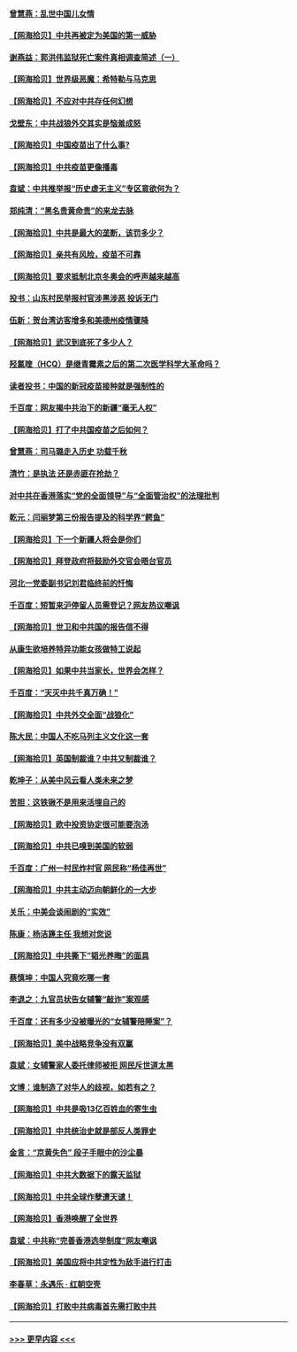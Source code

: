 #### [曾慧燕：乱世中国儿女情](../pages/nsc993/n12887931.md?t=04190452) 
#### [【网海拾贝】中共再被定为美国的第一威胁](../pages/nsc993/n12887580.md?t=04190452) 
#### [谢燕益：郭洪伟监狱死亡案件真相调查简述（一）](../pages/nsc993/n12885648.md?t=04190452) 
#### [【网海拾贝】世界级恶魔：希特勒与马克思](../pages/nsc993/n12884062.md?t=04190452) 
#### [【网海拾贝】不应对中共存任何幻想](../pages/nsc993/n12881460.md?t=04190452) 
#### [戈壁东：中共战狼外交其实是恼羞成怒](../pages/nsc993/n12880392.md?t=04190452) 
#### [【网海拾贝】中国疫苗出了什么事?](../pages/nsc993/n12879124.md?t=04190452) 
#### [【网海拾贝】中共疫苗更像播毒](../pages/nsc993/n12876631.md?t=04190452) 
#### [袁斌：中共推举报“历史虚无主义”专区意欲何为？](../pages/nsc993/n12876530.md?t=04190452) 
#### [郑纯清：“黑名贵黄命贵”的来龙去脉](../pages/nsc993/n12875589.md?t=04190452) 
#### [【网海拾贝】中共是最大的垄断，该罚多少？](../pages/nsc993/n12874006.md?t=04190452) 
#### [【网海拾贝】亲共有风险，疫苗不可靠](../pages/nsc993/n12872224.md?t=04190452) 
#### [【网海拾贝】要求抵制北京冬奥会的呼声越来越高](../pages/nsc993/n12868962.md?t=04190452) 
#### [投书：山东村民举报村官涉黑涉恶 投诉无门](../pages/nsc993/n12869726.md?t=04190452) 
#### [伍新：贺台湾访客增多和美德州疫情骤降](../pages/nsc993/n12865651.md?t=04190452) 
#### [【网海拾贝】武汉到底死了多少人？](../pages/nsc993/n12863707.md?t=04190452) 
#### [羟氯喹（HCQ）是继青霉素之后的第二次医学科学大革命吗？](../pages/nsc993/n12638564.md?t=04190452) 
#### [读者投书：中国的新冠疫苗接种就是强制性的](../pages/nsc993/n12859932.md?t=04190452) 
#### [千百度：网友揭中共治下的新疆“毫无人权”](../pages/nsc993/n12858385.md?t=04190452) 
#### [【网海拾贝】打了中共国疫苗之后如何？](../pages/nsc993/n12857866.md?t=04190452) 
#### [曾慧燕：司马璐走入历史 功载千秋](../pages/nsc993/n12856996.md?t=04190452) 
#### [清竹：是执法 还是赤匪在抢劫？](../pages/nsc993/n12856952.md?t=04190452) 
#### [对中共在香港落实“党的全面领导”与“全面管治权”的法理批判](../pages/nsc993/n12856929.md?t=04190452) 
#### [乾元：闫丽梦第三份报告提及的科学界“鳄鱼”](../pages/nsc993/n12855985.md?t=04190452) 
#### [【网海拾贝】下一个新疆人将会是你们](../pages/nsc993/n12855864.md?t=04190452) 
#### [【网海拾贝】拜登政府将鼓励外交官会晤台官员](../pages/nsc993/n12853615.md?t=04190452) 
#### [河北一党委副书记刘君临终前的忏悔](../pages/nsc993/n12849420.md?t=04190452) 
#### [千百度：短暂来沪停留人员需登记？网友热议嘲讽](../pages/nsc993/n12853497.md?t=04190452) 
#### [【网海拾贝】世卫和中共国的报告信不得](../pages/nsc993/n12850902.md?t=04190452) 
#### [从康生欲培养特异功能女孩做特工说起](../pages/nsc993/n12849289.md?t=04190452) 
#### [【网海拾贝】如果中共当家长，世界会怎样？](../pages/nsc993/n12848436.md?t=04190452) 
#### [千百度：“天灭中共千真万确！”](../pages/nsc993/n12845659.md?t=04190452) 
#### [【网海拾贝】中共外交全面“战狼化”](../pages/nsc993/n12845607.md?t=04190452) 
#### [陈大民：中国人不吃马列主义文化这一套](../pages/nsc993/n12842496.md?t=04190452) 
#### [【网海拾贝】英国制裁谁？中共又制裁谁？](../pages/nsc993/n12840909.md?t=04190452) 
#### [乾坤子：从美中风云看人类未来之梦](../pages/nsc993/n12840590.md?t=04190452) 
#### [苦胆：这铁锹不是用来活埋自己的](../pages/nsc993/n12839512.md?t=04190452) 
#### [【网海拾贝】欧中投资协定很可能要泡汤](../pages/nsc993/n12835122.md?t=04190452) 
#### [【网海拾贝】中共已嗅到美国的软弱](../pages/nsc993/n12832411.md?t=04190452) 
#### [千百度：广州一村民炸村官 网民称“杨佳再世”](../pages/nsc993/n12832380.md?t=04190452) 
#### [【网海拾贝】中共主动迈向朝鲜化的一大步](../pages/nsc993/n12829887.md?t=04190452) 
#### [关乐：中美会谈闹剧的“实效”](../pages/nsc993/n12826698.md?t=04190452) 
#### [陈康：杨洁篪主任  我想对您说](../pages/nsc993/n12826609.md?t=04190452) 
#### [【网海拾贝】中共撕下“韬光养晦”的面具](../pages/nsc993/n12826459.md?t=04190452) 
#### [蔡慎坤：中国人究竟吃哪一套](../pages/nsc993/n12826010.md?t=04190452) 
#### [李退之：九官员状告女辅警“敲诈”案观感](../pages/nsc993/n12823984.md?t=04190452) 
#### [千百度：还有多少没被曝光的“女辅警陪睡案”？](../pages/nsc993/n12822136.md?t=04190452) 
#### [【网海拾贝】美中战略竞争没有双赢](../pages/nsc993/n12822105.md?t=04190452) 
#### [袁斌：女辅警家人委托律师被拒 网民斥世道太黑](../pages/nsc993/n12822004.md?t=04190452) 
#### [文博：谁制造了对华人的歧视，如若有之？](../pages/nsc993/n12821635.md?t=04190452) 
#### [【网海拾贝】中共是吸13亿百姓血的寄生虫](../pages/nsc993/n12819191.md?t=04190452) 
#### [【网海拾贝】中共统治史就是部反人类罪史](../pages/nsc993/n12816738.md?t=04190452) 
#### [金言：“京黄失色” 段子手眼中的沙尘暴](../pages/nsc993/n12815700.md?t=04190452) 
#### [【网海拾贝】中共大数据下的露天监狱](../pages/nsc993/n12811075.md?t=04190452) 
#### [【网海拾贝】中共全球作孽遭天谴！](../pages/nsc993/n12810258.md?t=04190452) 
#### [【网海拾贝】香港唤醒了全世界](../pages/nsc993/n12809100.md?t=04190452) 
#### [袁斌：中共称“完善香港选举制度”网友嘲讽](../pages/nsc993/n12808994.md?t=04190452) 
#### [【网海拾贝】美国应将中共定性为敌手进行打击](../pages/nsc993/n12806870.md?t=04190452) 
#### [李春草：永遇乐 · 红朝空壳](../pages/nsc993/n12805365.md?t=04190452) 
#### [【网海拾贝】打败中共病毒首先需打败中共](../pages/nsc993/n12803930.md?t=04190452) 

----
#### [ >>> 更早内容 <<< ](../indexes/nsc993-earlier.md)
